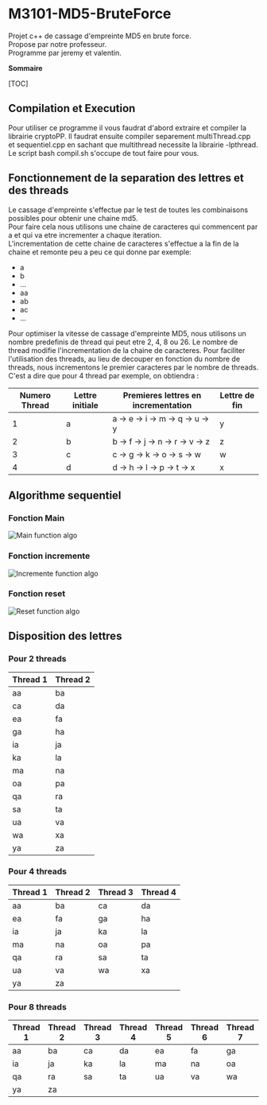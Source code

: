 # M3101-MD5-BruteForce
Projet c++ de cassage d'empreinte MD5 en brute force.  
Propose par notre professeur.  
Programme par jeremy et valentin.

**Sommaire**

[TOC]

## Compilation et Execution
Pour utiliser ce programme il vous faudrat d'abord extraire et compiler la librairie cryptoPP. 
Il faudrat ensuite compiler separement multiThread.cpp et sequentiel.cpp en sachant que multithread necessite la librairie -lpthread.  
Le script bash compil.sh s'occupe de tout faire pour vous.

## Fonctionnement de la separation des lettres et des threads
Le cassage d'empreinte s'effectue par le test de toutes les combinaisons possibles pour obtenir une chaine md5.  
Pour faire cela nous utilisons une chaine de caracteres qui commencent par a et qui va etre incrementer a chaque iteration.  
L'incrementation de cette chaine de caracteres s'effectue a la fin de la chaine et remonte peu a peu ce qui donne par exemple:

- a
- b
- ...
- aa
- ab
- ac
- ...  

Pour optimiser la vitesse de cassage d'empreinte MD5, nous utilisons un nombre predefinis de thread qui peut etre 2, 4, 8 ou 26. Le nombre de thread modifie l'incrementation de la chaine de caracteres. Pour faciliter l'utilisation des threads, au lieu de decouper en fonction du nombre de threads, nous incrementons le premier caracteres par le nombre de threads. C'est a dire que pour 4 thread par exemple, on obtiendra :

|Numero Thread |Lettre initiale |Premieres lettres en incrementation|Lettre de fin|
|---|---|---|---|
|1|a|a -> e -> i -> m -> q -> u -> y|y|
|2|b|b -> f -> j -> n -> r -> v -> z|z|
|3|c|c -> g -> k -> o -> s -> w|w|
|4|d|d -> h -> l -> p -> t -> x|x|

## Algorithme sequentiel
### Fonction Main
![](https://raw.githubusercontent.com/Jeremy-JRM/M3101-MD5-BruteForce/master/algo/AlgoSequentielMain.png "Main function algo")

### Fonction incremente
![](https://raw.githubusercontent.com/Jeremy-JRM/M3101-MD5-BruteForce/master/algo/AlgoSequentielIncremente.png "Incremente function algo")

### Fonction reset
![](https://raw.githubusercontent.com/Jeremy-JRM/M3101-MD5-BruteForce/master/algo/AlgoSequentielReset.png "Reset function algo")


## Disposition des lettres
### Pour 2 threads
|Thread 1|Thread 2|
|---|---|
|aa|ba|
|ca|da|
|ea|fa|
|ga|ha|
|ia|ja|
|ka|la|
|ma|na|
|oa|pa|
|qa|ra|
|sa|ta|
|ua|va|
|wa|xa|
|ya|za|

### Pour 4 threads
|Thread 1|Thread 2|Thread 3|Thread 4|
|---|---|---|---|
|aa|ba|ca|da|
|ea|fa|ga|ha|
|ia|ja|ka|la|
|ma|na|oa|pa|
|qa|ra|sa|ta|
|ua|va|wa|xa|
|ya|za|

### Pour 8 threads
|Thread 1|Thread 2|Thread 3|Thread 4|Thread 5|Thread 6|Thread 7|Thread 8|
|---|---|---|---|---|---|---|---|
|aa|ba|ca|da|ea|fa|ga|ha|
|ia|ja|ka|la|ma|na|oa|pa|
|qa|ra|sa|ta|ua|va|wa|xa|
|ya|za|